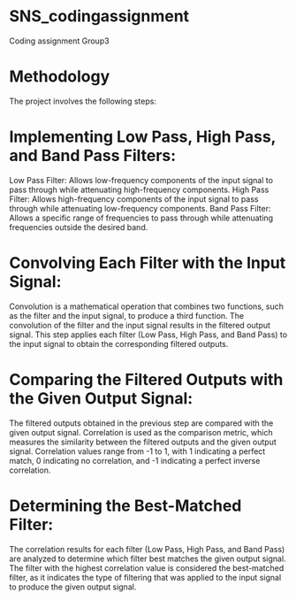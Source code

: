 # SNS_codingassignment
Coding assignment Group3
# Methodology
The project involves the following steps:

# Implementing Low Pass, High Pass, and Band Pass Filters:
Low Pass Filter: Allows low-frequency components of the input signal to pass through while attenuating high-frequency components.
High Pass Filter: Allows high-frequency components of the input signal to pass through while attenuating low-frequency components.
Band Pass Filter: Allows a specific range of frequencies to pass through while attenuating frequencies outside the desired band.
# Convolving Each Filter with the Input Signal:
Convolution is a mathematical operation that combines two functions, such as the filter and the input signal, to produce a third function.
The convolution of the filter and the input signal results in the filtered output signal.
This step applies each filter (Low Pass, High Pass, and Band Pass) to the input signal to obtain the corresponding filtered outputs.
# Comparing the Filtered Outputs with the Given Output Signal:
The filtered outputs obtained in the previous step are compared with the given output signal.
Correlation is used as the comparison metric, which measures the similarity between the filtered outputs and the given output signal.
Correlation values range from -1 to 1, with 1 indicating a perfect match, 0 indicating no correlation, and -1 indicating a perfect inverse correlation.
# Determining the Best-Matched Filter:
The correlation results for each filter (Low Pass, High Pass, and Band Pass) are analyzed to determine which filter best matches the given output signal.
The filter with the highest correlation value is considered the best-matched filter, as it indicates the type of filtering that was applied to the input signal to produce the given output signal.

